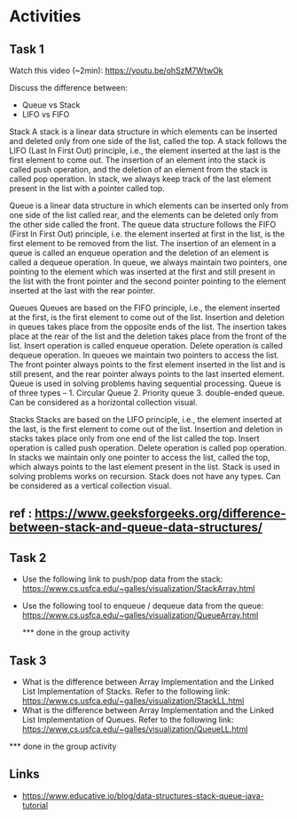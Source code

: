 # Activities

## Task 1

Watch this video (~2min):
https://youtu.be/ohSzM7WtwOk

Discuss the difference between:

- Queue vs Stack
- LIFO vs FIFO

Stack A stack is a linear data structure in which elements can be inserted and deleted only from one side of the list, called the top. A stack follows the LIFO (Last In First Out) principle, i.e., the element inserted at the last is the first element to come out. The insertion of an element into the stack is called push operation, and the deletion of an element from the stack is called pop operation. In stack, we always keep track of the last element present in the list with a pointer called top.

Queue is a linear data structure in which elements can be inserted only from one side of the list called rear, and the elements can be deleted only from the other side called the front. The queue data structure follows the FIFO (First In First Out) principle, i.e. the element inserted at first in the list, is the first element to be removed from the list. The insertion of an element in a queue is called an enqueue operation and the deletion of an element is called a dequeue operation. In queue, we always maintain two pointers, one pointing to the element which was inserted at the first and still present in the list with the front pointer and the second pointer pointing to the element inserted at the last with the rear pointer.

Queues
Queues are based on the FIFO principle, i.e., the element inserted at the first, is the first element to come out of the list.
Insertion and deletion in queues takes place from the opposite ends of the list. The insertion takes place at the rear of the list and the deletion takes place from the front of the list.
Insert operation is called enqueue operation.
Delete operation is called dequeue operation.
In queues we maintain two pointers to access the list. The front pointer always points to the first element inserted in the list and is still present, and the rear pointer always points to the last inserted element.
Queue is used in solving problems having sequential processing.
Queue is of three types – 1. Circular Queue 2. Priority queue 3. double-ended queue.
Can be considered as a horizontal collection visual.



Stacks
Stacks are based on the LIFO principle, i.e., the element inserted at the last, is the first element to come out of the list.
Insertion and deletion in stacks takes place only from one end of the list called the top.
Insert operation is called push operation.
Delete operation is called pop operation.
In stacks we maintain only one pointer to access the list, called the top, which always points to the last element present in the list.
Stack is used in solving problems works on recursion.
Stack does not have any types.
Can be considered as a vertical collection visual.

## ref : https://www.geeksforgeeks.org/difference-between-stack-and-queue-data-structures/




## Task 2

- Use the following link to push/pop data from the stack:
  https://www.cs.usfca.edu/~galles/visualization/StackArray.html
- Use the following tool to enqueue / dequeue data from the queue:
  https://www.cs.usfca.edu/~galles/visualization/QueueArray.html

  *** done in the group activity 

## Task 3

- What is the difference between Array Implementation and the Linked List Implementation of Stacks. Refer to the following link:
  https://www.cs.usfca.edu/~galles/visualization/StackLL.html
- What is the difference between Array Implementation and the Linked List Implementation of Queues. Refer to the following link:
  https://www.cs.usfca.edu/~galles/visualization/QueueLL.html

*** done in the group activity 


## Links

- https://www.educative.io/blog/data-structures-stack-queue-java-tutorial
